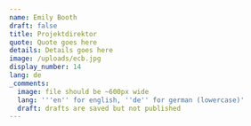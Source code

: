 ```yaml
---
name: Emily Booth
draft: false
title: Projektdirektor
quote: Quote goes here
details: Details goes here
image: /uploads/ecb.jpg
display_number: 14
lang: de
_comments:
  image: file should be ~600px wide
  lang: '''en'' for english, ''de'' for german (lowercase)'
  draft: drafts are saved but not published
---
```

